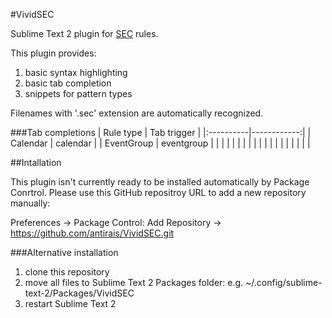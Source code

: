 #VividSEC

Sublime Text 2 plugin for [SEC](http://simple-evcorr.sourceforge.net/) rules.

This plugin provides:

1. basic syntax highlighting
2. basic tab completion
3. snippets for pattern types

Filenames with '.sec' extension are automatically recognized.

###Tab completions
| Rule type | Tab trigger |
|:----------|------------:|
| Calendar | calendar |
| EventGroup | eventgroup |
|  |  |
|  |  |
|  |  |
|  |  |
|  |  |
|  |  |


##Intallation

This plugin isn't currently ready to be installed automatically by Package Conrtrol.
Please use this GitHub repositroy URL to add a new repository manually:

Preferences -> Package Control: Add Repository -> https://github.com/antirais/VividSEC.git

###Alternative installation

1. clone this repository 
2. move all files to Sublime Text 2 Packages folder: e.g. ~/.config/sublime-text-2/Packages/VividSEC
3. restart Sublime Text 2
